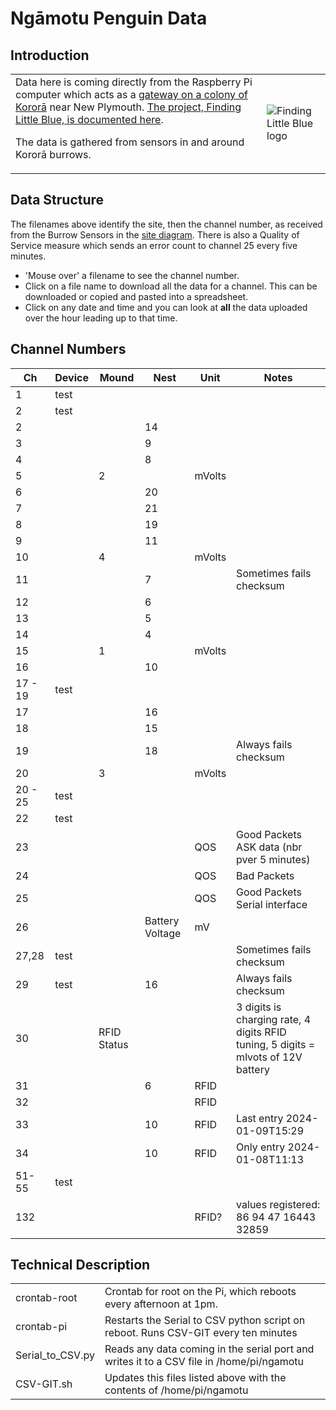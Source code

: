 # Ngāmotu Penguin Data
## Introduction
|  |  |
|----|----|
|  Data here is coming directly from the Raspberry Pi computer which acts as a [gateway on a colony of Kororā](https://drive.google.com/file/d/1U8EknLFfSr9mckw2uGNsGBZ0HN9ohxNW/view) near New Plymouth.  [The project, Finding Little Blue, is documented here](https://www.citscihub.nz/Finding_Little_Blue).<p>The data is gathered from sensors in and around Kororā burrows. | ![Finding Little Blue logo](https://citscihub.s3.amazonaws.com/flb_logo.png)

## Data Structure
The filenames above identify the site, then the channel number, as received from the Burrow Sensors in the [site diagram](https://drive.google.com/file/d/1U8EknLFfSr9mckw2uGNsGBZ0HN9ohxNW/view).  There is also a Quality of Service measure which sends an error count to channel 25 every five minutes.
* 'Mouse over' a filename to see the channel number.
* Click on a file name to download all the data for a channel.  This can be downloaded or copied and pasted into a spreadsheet.
* Click on any date and time and you can look at **all** the data uploaded over the hour leading up to that time.  
## Channel Numbers
| Ch | Device | Mound | Nest | Unit   | Notes |
| -- | ----- | ----- | ---- | ------ | ------ |
| 1  | test  |       |      |        | |
| 2  | test  |       |    |        | |
| 2  |       |       | 14   |        | |
| 3  |       |       | 9    |        | |
| 4  |       |       | 8    |        | |
| 5  |       | 2     |      | mVolts | |
| 6  |       |       | 20   |        | |
| 7  |       |       | 21   |        | |
| 8  |       |       | 19   |        | |
| 9  |       |       | 11   |        | |
| 10 |       | 4     |      | mVolts | |
| 11 |       |       | 7    |        | Sometimes fails checksum |
| 12 |       |       | 6    |        | |
| 13 |       |       | 5    |        | |
| 14 |       |       | 4    |        | |
| 15 |       | 1     |      | mVolts | |
| 16 |       |       | 10   |        | |
| 17 - 19 | test  |       |      |        | |
| 17 |       |       | 16   |        | |
| 18 |       |       | 15   |        | |
| 19 |       |       | 18   |        | Always fails checksum |
| 20 |       | 3     |      | mVolts | |
| 20 - 25 | test  |       |      |        | |
| 22 | test  |       |      |        | |
| 23 |       | | | QOS | Good Packets ASK data (nbr pver 5 minutes) |
| 24 |       | | | QOS | Bad Packets |
| 25 |       | | | QOS | Good Packets Serial interface |
| 26 |       | | Battery Voltage | mV | |
| 27,28 | test  |       |      |        | Sometimes fails checksum |
| 29 | test  |       | 16   |        | Always fails checksum |
| 30 |       | RFID Status |      | | 3 digits is charging rate, 4 digits RFID tuning, 5 digits = mlvots of 12V battery |
| 31 |       | | 6 | RFID | |
| 32 |       | | | RFID | |
| 33 |       | | 10 | RFID | Last entry 2024-01-09T15:29 |
| 34 |       | | 10 | RFID | Only entry 2024-01-08T11:13 |
| 51-55 | test |       |      |        | |
| 132 |       |       |    | RFID? | values registered: 86 94 47 16443 32859 |

## Technical Description
|  |  |
|----|----|
| crontab-root | Crontab for root on the Pi, which reboots every afternoon at 1pm. |
| crontab-pi | Restarts the Serial to CSV python script on reboot. Runs CSV-GIT every ten minutes |
| Serial_to_CSV.py | Reads any data coming in the serial port and writes it to a CSV file in /home/pi/ngamotu |
| CSV-GIT.sh | Updates this files listed above with the contents of /home/pi/ngamotu |
